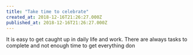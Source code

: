 ```yaml
---
title: "Take time to celebrate"
created_at: 2018-12-16T21:26:27.000Z
published_at: 2018-12-16T21:26:27.000Z
---
```

It is easy to get caught up in daily life and work. There are always tasks to complete and not enough time to get everything don
